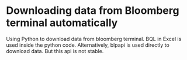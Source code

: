 # Downloading data from Bloomberg terminal automatically
Using Python to download data from bloomberg terminal. BQL in Excel is used inside the python code. Alternatively, blpapi is used directly to download data. But this api is not stable.
